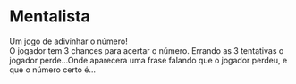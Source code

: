# Mentalista<br>
Um jogo de adivinhar o número!<br>
O jogador tem 3 chances para acertar o número.
Errando as 3 tentativas o jogador perde...Onde aparecera uma frase falando que o jogador perdeu, e que o número certo é...
